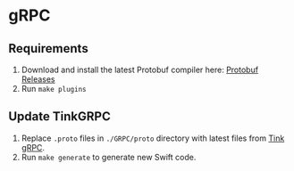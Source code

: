 # gRPC

## Requirements
1. Download and install the latest Protobuf compiler here: [Protobuf Releases](https://github.com/protocolbuffers/protobuf/releases)
2. Run `make plugins`

## Update TinkGRPC
1. Replace `.proto` files in `./GRPC/proto` directory with latest files from [Tink gRPC](https://github.com/tink-ab/tink-grpc).
2. Run `make generate` to generate new Swift code.
